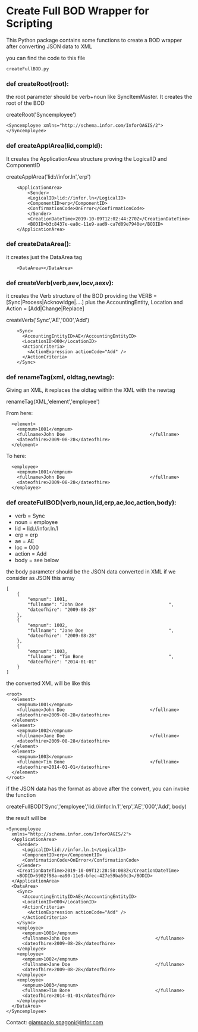 # Create Full BOD Wrapper for Scripting

This Python package contains some functions to create a BOD wrapper after converting JSON data to XML

you can find the code to this file

```
createFullBOD.py
```

### def createRoot(root):
the root parameter should be verb+noun like SyncItemMaster.
It creates the root of the BOD

createRoot('Syncemployee')
```
<Syncemployee xmlns="http://schema.infor.com/InforOAGIS/2">
</Syncemployee>
```

### def createApplArea(lid,compId):
It creates the ApplicationArea structure proving the LogicalID and ComponentID

createApplArea('lid://infor.ln','erp')
```
    <ApplicationArea>
        <Sender>
        <LogicalID>lid://infor.ln</LogicalID>
        <ComponentID>erp</ComponentID>
        <ConfirmationCode>OnError</ConfirmationCode>
        </Sender>
        <CreationDateTime>2019-10-09T12:02:44:270Z</CreationDateTime>
        <BODID>b3c8437e-ea8c-11e9-aad9-ca7d09e7940e</BODID>
    </ApplicationArea>
```

### def createDataArea():
it creates just the DataArea tag

```
    <DataArea></DataArea>
```

### def createVerb(verb,aev,locv,aexv):
it creates the Verb structure of the BOD providing the VERB = [Sync|Process|Acknowldge|....] plus the AccountingEntity, Location and Action = [Add|Change|Replace]

createVerb('Sync','AE','000','Add')
```
    <Sync>
      <AccountingEntityID>AE</AccountingEntityID>
      <LocationID>000</LocationID>
      <ActionCriteria>
        <ActionExpression actionCode="Add" />
      </ActionCriteria>
    </Sync>
```

### def renameTag(xml, oldtag,newtag):
Giving an XML, it replaces the oldtag within the XML with the newtag

renameTag(XML,'element','employee')

From here:
```
  <element>
    <empnum>1001</empnum>
    <fullname>John Doe                                </fullname>
    <dateofhire>2009-08-28</dateofhire>
  </element>
```
To here:
```
  <employee>
    <empnum>1001</empnum>
    <fullname>John Doe                                </fullname>
    <dateofhire>2009-08-28</dateofhire>
  </employee>
```

### def createFullBOD(verb,noun,lid,erp,ae,loc,action,body):

- verb = Sync
- noun = employee
- lid  = lid://infor.ln.1
- erp = erp
- ae = AE
- loc = 000
- action = Add
- body = see below

the body parameter should be the JSON data converted in XML
if we consider as JSON this array

```
[
	{
		"empnum": 1001,
		"fullname": "John Doe                                ",
		"dateofhire": "2009-08-28"
	},
	{
		"empnum": 1002,
		"fullname": "Jane Doe                                ",
		"dateofhire": "2009-08-28"
	},
	{
		"empnum": 1003,
		"fullname": "Tim Bone                                ",
		"dateofhire": "2014-01-01"
	}
]
```

the converted XML will be like this

```
<root>
  <element>
    <empnum>1001</empnum>
    <fullname>John Doe                                </fullname>
    <dateofhire>2009-08-28</dateofhire>
  </element>
  <element>
    <empnum>1002</empnum>
    <fullname>Jane Doe                                </fullname>
    <dateofhire>2009-08-28</dateofhire>
  </element>
  <element>
    <empnum>1003</empnum>
    <fullname>Tim Bone                                </fullname>
    <dateofhire>2014-01-01</dateofhire>
  </element>
</root>
```

if the JSON data has the format as above after the convert, you can invoke the function

createFullBOD('Sync','employee','lid://infor.ln.1','erp','AE','000','Add', body)

the result will be

```
<Syncemployee 
  xmlns="http://schema.infor.com/InforOAGIS/2">
  <ApplicationArea>
    <Sender>
      <LogicalID>lid://infor.ln.1</LogicalID>
      <ComponentID>erp</ComponentID>
      <ConfirmationCode>OnError</ConfirmationCode>
    </Sender>
    <CreationDateTime>2019-10-09T12:28:50:088Z</CreationDateTime>
    <BODID>5902f98a-ea90-11e9-bfec-427e59ba50c3</BODID>
  </ApplicationArea>
  <DataArea>
    <Sync>
      <AccountingEntityID>AE</AccountingEntityID>
      <LocationID>000</LocationID>
      <ActionCriteria>
        <ActionExpression actionCode="Add" />
      </ActionCriteria>
    </Sync>
    <employee>
      <empnum>1001</empnum>
      <fullname>John Doe                                </fullname>
      <dateofhire>2009-08-28</dateofhire>
    </employee>
    <employee>
      <empnum>1002</empnum>
      <fullname>Jane Doe                                </fullname>
      <dateofhire>2009-08-28</dateofhire>
    </employee>
    <employee>
      <empnum>1003</empnum>
      <fullname>Tim Bone                                </fullname>
      <dateofhire>2014-01-01</dateofhire>
    </employee>
  </DataArea>
</Syncemployee>
```

Contact: <giampaolo.spagoni@infor.com>
